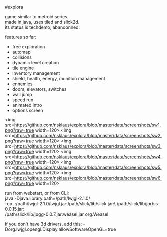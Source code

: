 #explora

game similar to metroid series.  
made in java, uses tiled and slick2d.  
its status is techdemo, abandonned.  
   
features so far:
- free exploration
- automap
- collisions
- dynamic level creation
- tile engine
- inventory management
- shield, health, energy, munition management
- ennemies
- doors, elevators, switches
- wall jump
- speed run
- animated intro
- options screen


<img src=https://github.com/nsklaus/explora/blob/master/data/screenshots/sw1.png?raw=true width=120> 
<img src=https://github.com/nsklaus/explora/blob/master/data/screenshots/sw2.png?raw=true width=120> 
<img src=https://github.com/nsklaus/explora/blob/master/data/screenshots/sw3.png?raw=true width=120> 
<img src=https://github.com/nsklaus/explora/blob/master/data/screenshots/sw4.png?raw=true width=120> 
<img src=https://github.com/nsklaus/explora/blob/master/data/screenshots/sw5.png?raw=true width=120> 
<img src=https://github.com/nsklaus/explora/blob/master/data/screenshots/sw6.png?raw=true width=120> 



run from webstart, or from CLI:  
java -Djava.library.path=/path/lwjgl-2.1.0/ \
-cp .:/path/lwjgl-2.1.0/lwjgl.jar:/path/slick/lib/slick.jar:\ 
/path/slick/lib/jorbis-0.0.15.jar:\
/path/slick/lib/jogg-0.0.7.jar:weasel.jar org.Weasel
   
if you don't have 3d drivers, add this: 
-Dorg.lwjgl.opengl.Display.allowSoftwareOpenGL=true


